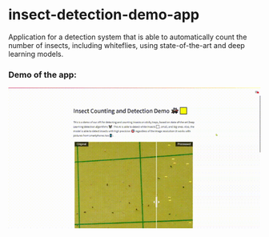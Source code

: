 # insect-detection-demo-app
Application for a detection system that is able to automatically count the number of insects, including whiteflies, using state-of-the-art and deep learning models.


### Demo of the app:
![Alt Text](data/app-demo.gif)